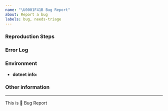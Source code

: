 ```yaml
---
name: "\U0001F41B Bug Report"
about: Report a bug
labels: bug, needs-triage
---
```


### Reproduction Steps

### Error Log

### Environment
  - **dotnet info:** <!-- Output of `dotnet --info` -->

### Other information

---

This is :bug: Bug Report
